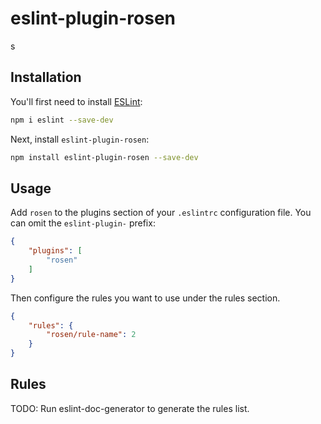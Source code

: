 # eslint-plugin-rosen

s

## Installation

You'll first need to install [ESLint](https://eslint.org/):

```sh
npm i eslint --save-dev
```

Next, install `eslint-plugin-rosen`:

```sh
npm install eslint-plugin-rosen --save-dev
```

## Usage

Add `rosen` to the plugins section of your `.eslintrc` configuration file. You can omit the `eslint-plugin-` prefix:

```json
{
    "plugins": [
        "rosen"
    ]
}
```


Then configure the rules you want to use under the rules section.

```json
{
    "rules": {
        "rosen/rule-name": 2
    }
}
```

## Rules

<!-- begin auto-generated rules list -->
TODO: Run eslint-doc-generator to generate the rules list.
<!-- end auto-generated rules list -->


